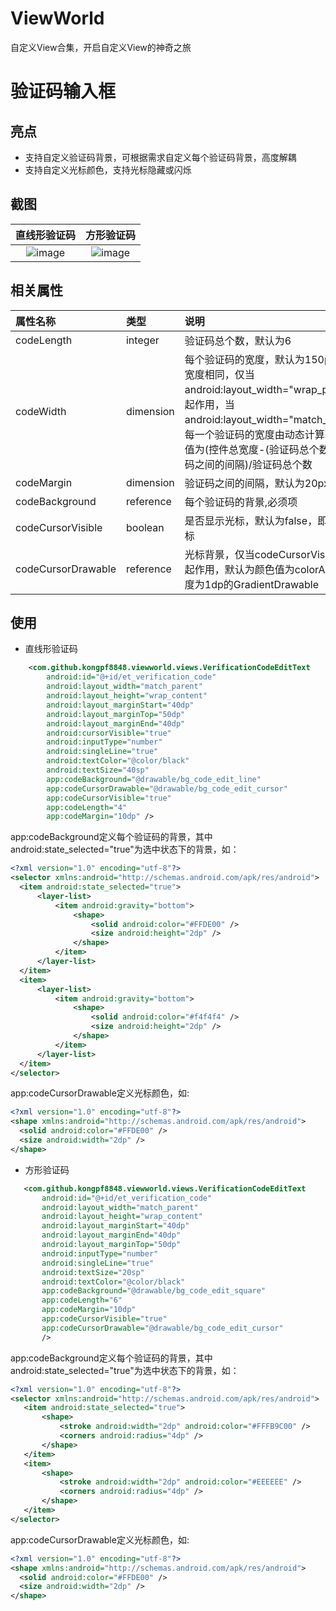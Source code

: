 # ViewWorld
自定义View合集，开启自定义View的神奇之旅

# 验证码输入框

## 亮点
* 支持自定义验证码背景，可根据需求自定义每个验证码背景，高度解耦
* 支持自定义光标颜色，支持光标隐藏或闪烁

## 截图

| 直线形验证码 | 方形验证码 |
|:-:|:-:|
|![image](https://github.com/kongpf8848/ViewWorld/blob/master/screenshots/1.gif)|![image](https://github.com/kongpf8848/ViewWorld/blob/master/screenshots/2.gif)|

## 相关属性
| 属性名称 | 类型 | 说明 |
|:-|:-|:-|
|codeLength|integer|验证码总个数，默认为6|
|codeWidth|dimension|每个验证码的宽度，默认为150px,高度和宽度相同，仅当android:layout_width="wrap_parent"时起作用，当 android:layout_width="match_parent"时每一个验证码的宽度由动态计算获取，其值为(控件总宽度-(验证码总个数-1)*验证码之间的间隔)/验证码总个数|
|codeMargin|dimension|验证码之间的间隔，默认为20px|
|codeBackground|reference|每个验证码的背景,必须项|
|codeCursorVisible|boolean|是否显示光标，默认为false，即不显示光标|
|codeCursorDrawable|reference|光标背景，仅当codeCursorVisible为true起作用，默认为颜色值为colorAccent，宽度为1dp的GradientDrawable|

## 使用
* 直线形验证码
```xml
    <com.github.kongpf8848.viewworld.views.VerificationCodeEditText
        android:id="@+id/et_verification_code"
        android:layout_width="match_parent"
        android:layout_height="wrap_content"
        android:layout_marginStart="40dp"
        android:layout_marginTop="50dp"
        android:layout_marginEnd="40dp"
        android:cursorVisible="true"
        android:inputType="number"
        android:singleLine="true"
        android:textColor="@color/black"
        android:textSize="40sp"
        app:codeBackground="@drawable/bg_code_edit_line"
        app:codeCursorDrawable="@drawable/bg_code_edit_cursor"
        app:codeCursorVisible="true"
        app:codeLength="4"
        app:codeMargin="10dp" />
```
  app:codeBackground定义每个验证码的背景，其中android:state_selected="true"为选中状态下的背景，如：
  ```xml
<?xml version="1.0" encoding="utf-8"?>
<selector xmlns:android="http://schemas.android.com/apk/res/android">
    <item android:state_selected="true">
        <layer-list>
            <item android:gravity="bottom">
                <shape>
                    <solid android:color="#FFDE00" />
                    <size android:height="2dp" />
                </shape>
            </item>
        </layer-list>
    </item>
    <item>
        <layer-list>
            <item android:gravity="bottom">
                <shape>
                    <solid android:color="#f4f4f4" />
                    <size android:height="2dp" />
                </shape>
            </item>
        </layer-list>
    </item>
</selector>
  ```
  app:codeCursorDrawable定义光标颜色，如:
  ```xml
<?xml version="1.0" encoding="utf-8"?>
<shape xmlns:android="http://schemas.android.com/apk/res/android">
    <solid android:color="#FFDE00" />
    <size android:width="2dp" />
</shape>
  ```
 * 方形验证码
 ```xml
    <com.github.kongpf8848.viewworld.views.VerificationCodeEditText
        android:id="@+id/et_verification_code"
        android:layout_width="match_parent"
        android:layout_height="wrap_content"
        android:layout_marginStart="40dp"
        android:layout_marginEnd="40dp"
        android:layout_marginTop="50dp"
        android:inputType="number"
        android:singleLine="true"
        android:textSize="20sp"
        android:textColor="@color/black"
        app:codeBackground="@drawable/bg_code_edit_square"
        app:codeLength="6"
        app:codeMargin="10dp"
        app:codeCursorVisible="true"
        app:codeCursorDrawable="@drawable/bg_code_edit_cursor"
        />

 ```
 app:codeBackground定义每个验证码的背景，其中android:state_selected="true"为选中状态下的背景，如：
 ```xml
<?xml version="1.0" encoding="utf-8"?>
<selector xmlns:android="http://schemas.android.com/apk/res/android">
    <item android:state_selected="true">
        <shape>
            <stroke android:width="2dp" android:color="#FFFB9C00" />
            <corners android:radius="4dp" />
        </shape>
    </item>
    <item>
        <shape>
            <stroke android:width="2dp" android:color="#EEEEEE" />
            <corners android:radius="4dp" />
        </shape>
    </item>
</selector>
 ```
app:codeCursorDrawable定义光标颜色，如:
  ```xml
<?xml version="1.0" encoding="utf-8"?>
<shape xmlns:android="http://schemas.android.com/apk/res/android">
    <solid android:color="#FFDE00" />
    <size android:width="2dp" />
</shape>
  ```
